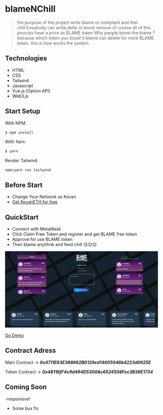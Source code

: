# blameNChill

> the purpose of the project write blame or complaint and feel chill.Eveybody can write,delte or boost remove of course all of this procces have a price as BLAME token
Why people boost the blame ? because which token you boost it blame can delete for more BLAME token. this is how works the system.

## Technologies

- HTML
- CSS
- Tailwind
- Javascript
- Vue.js (Option API)
- Web3.js
## Start Setup
With NPM:

```bash
$ npm install
```

With Yarn:

```bash
$ yarn
```
Render Tailwind:
```
npm/yarn run tailwind
```
## Before Start

- Change Your Network as Kovan
- [Get KovanETH for free](https://faucets.chain.link)


## QuickStart

- Connect with MetaMask
- Click Claim Free Token and register and get BLAME free token
- Approve for use BLAME token
- Then blame anytihnk and feed chill 😌😌😌

![ss](https://github.com/emirhan-yagci/blameNChill/blob/master/screenchots/demo.png)

[Go Demo](https://blamenchillyagci.netlify.app)

## Contract Adress

Main Contract ->  ***0x4711E63E388662BD129ed14605046b4223d0625E*** 

Token Contract -> ***0x48116fF4c9d494D5300Ac6524508Fec3B36E1734***

## Coming Soon
-responsive!
- Some bux fix
